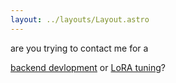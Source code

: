 ```yaml
---
layout: ../layouts/Layout.astro
---
```

<!-- Markdown Preview - https://dillinger.io/ -->

are you trying to contact me for a

[backend devlopment](/backend) or [LoRA tuning](/sdxl)?
